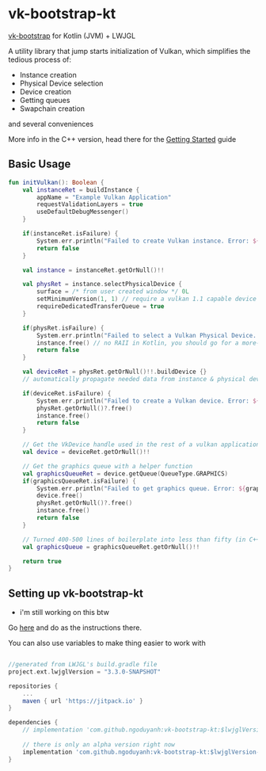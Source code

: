 # vk-bootstrap-kt
[vk-bootstrap](https://github.com/charles-lunarg/vk-bootstrap) for Kotlin (JVM) + LWJGL

A utility library that jump starts initialization of Vulkan, which simplifies the tedious process of:
* Instance creation
* Physical Device selection
* Device creation
* Getting queues
* Swapchain creation

and several conveniences

More info in the C++ version, head there for the [Getting Started](https://github.com/charles-lunarg/vk-bootstrap/blob/master/docs/getting_started.md) guide

## Basic Usage

```kotlin
fun initVulkan(): Boolean {
    val instanceRet = buildInstance {
        appName = "Example Vulkan Application"
        requestValidationLayers = true
        useDefaultDebugMessenger()
    }

    if(instanceRet.isFailure) {
        System.err.println("Failed to create Vulkan instance. Error: ${instanceRet.exceptionOrNull()!!.message}")
        return false
    }

    val instance = instanceRet.getOrNull()!!

    val physRet = instance.selectPhysicalDevice {
        surface = /* from user created window */ 0L
        setMinimumVersion(1, 1) // require a vulkan 1.1 capable device
        requireDedicatedTransferQueue = true
    }

    if(physRet.isFailure) {
        System.err.println("Failed to select a Vulkan Physical Device. Error: ${physRet.exceptionOrNull()!!.message}")
        instance.free() // no RAII in Kotlin, you should go for a more-Kotlin way to do this
        return false
    }

    val deviceRet = physRet.getOrNull()!!.buildDevice {}
    // automatically propagate needed data from instance & physical device

    if(deviceRet.isFailure) {
        System.err.println("Failed to create a Vulkan device. Error: ${deviceRet.exceptionOrNull()!!.message}")
        physRet.getOrNull()?.free()
        instance.free()
        return false
    }

    // Get the VkDevice handle used in the rest of a vulkan application
    val device = deviceRet.getOrNull()!!

    // Get the graphics queue with a helper function
    val graphicsQueueRet = device.getQueue(QueueType.GRAPHICS)
    if(graphicsQueueRet.isFailure) {
        System.err.println("Failed to get graphics queue. Error: ${graphicsQueueRet.exceptionOrNull()!!.message}")
        device.free()
        physRet.getOrNull()?.free()
        instance.free()
        return false
    }

    // Turned 400-500 lines of boilerplate into less than fifty (in C++, a little more in Kotlin)
    val graphicsQueue = graphicsQueueRet.getOrNull()!!

    return true
}
```

## Setting up vk-bootstrap-kt

* i'm still working on this btw

Go [here](https://jitpack.io/#ngoduyanh/vk-bootstrap-kt/v3.3.0-SNAPSHOT-alpha) and do as the instructions there.

You can also use variables to make thing easier to work with

```gradle

//generated from LWJGL's build.gradle file
project.ext.lwjglVersion = "3.3.0-SNAPSHOT"

repositories {
    ...
    maven { url 'https://jitpack.io' }
}

dependencies {
    // implementation 'com.github.ngoduyanh:vk-bootstrap-kt:$lwjglVersion'
    
    // there is only an alpha version right now
    implementation 'com.github.ngoduyanh:vk-bootstrap-kt:$lwjglVersion-alpha'
}
```

